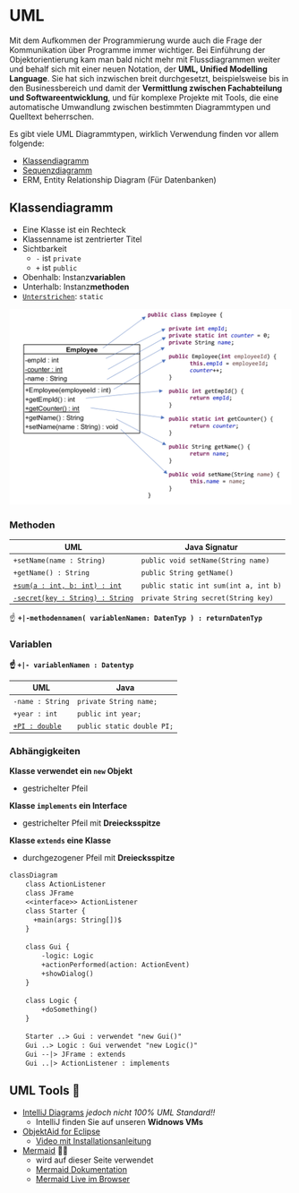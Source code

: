 # UML

Mit dem Aufkommen der Programmierung wurde auch die Frage der Kommunikation über Programme immer wichtiger. Bei Einführung der Objektorientierung kam man bald nicht mehr mit Flussdiagrammen weiter und behalf sich mit einer neuen Notation, der **UML, Unified Modelling Language**. Sie hat sich inzwischen breit durchgesetzt, beispielsweise bis in den Businessbereich und damit der **Vermittlung zwischen Fachabteilung und Softwareentwicklung**, und für komplexe Projekte mit Tools, die eine automatische Umwandlung zwischen bestimmten Diagrammtypen und Quelltext beherrschen.

Es gibt viele UML Diagrammtypen, wirklich Verwendung finden vor allem folgende:

- [Klassendiagramm](#Klassendiagramm)
- [Sequenzdiagramm](https://www.websequencediagrams.com/)
- ERM, Entity Relationship Diagram (Für Datenbanken)

## Klassendiagramm

<div class="container"><div class="row"><div class="col col--6">

- Eine Klasse ist ein Rechteck
- Klassenname ist zentrierter Titel
- Sichtbarkeit
  - `-` ist `private`
  - `+` ist `public`
- Obenhalb: Instanz**variablen**
- Unterhalb: Instanz**methoden**
- <u>`Unterstrichen`</u>: `static`

</div><div class="col col--6">

![](../img/class-to-uml.png)

</div></div></div>

### Methoden

| UML                                     | Java Signatur                         |
| --------------------------------------- | ------------------------------------- |
| `+setName(name : String)`               | `public void setName(String name)`    |
| `+getName() : String`                   | `public String getName()`             |
| <u>`+sum(a : int, b: int) : int`</u>    | `public static int sum(int a, int b)` |
| <u>`-secret(key : String) : String`</u> | `private String secret(String key)`   |

:point_up: **`+|-methodennamen( variablenNamen: DatenTyp ) : returnDatenTyp`**

### Variablen

**:point_up: `+|- variablenNamen : Datentyp`**

| UML                   | Java                       |
| --------------------- | -------------------------- |
| `-name : String`      | `private String name;`     |
| `+year : int`         | `public int year;`         |
| <u>`+PI : double`</u> | `public static double PI;` |

### Abhängigkeiten

<div class="container"><div class="row"><div class="col col--6">

**Klasse verwendet ein `new` Objekt**

- gestrichelter Pfeil

**Klasse `implements` ein Interface**

- gestrichelter Pfeil mit **Dreiecksspitze**

**Klasse `extends` eine Klasse**

- durchgezogener Pfeil mit **Dreiecksspitze**

</div><div class="col col--6">

```mermaid
classDiagram
    class ActionListener
    class JFrame
    <<interface>> ActionListener
    class Starter {
      +main(args: String[])$
    }

    class Gui {
        -logic: Logic
        +actionPerformed(action: ActionEvent)
        +showDialog()
    }

    class Logic {
        +doSomething()
    }

    Starter ..> Gui : verwendet "new Gui()"
    Gui ..> Logic : Gui verwendet "new Logic()"
    Gui --|> JFrame : extends
    Gui ..|> ActionListener : implements
```

</div></div></div>

## UML Tools :toolbox:

- [IntelliJ Diagrams](https://www.jetbrains.com/help/idea/class-diagram.html) _jedoch nicht 100% UML Standard!!_
  - IntelliJ finden Sie auf unseren **Widnows VMs**
- [ObjektAid for Eclipse](https://github.com/AbbaouiAmine/objectAidArchive)
  - [Video mit Installationsanleitung](https://www.youtube.com/watch?v=UtSRX9swc1w)
- [Mermaid](https://mermaid.js.org/) :mermaid:
  - wird auf dieser Seite verwendet
  - [Mermaid Dokumentation](https://mermaid.js.org/syntax/classDiagram.html)
  - [Mermaid Live im Browser](https://mermaid.live)
